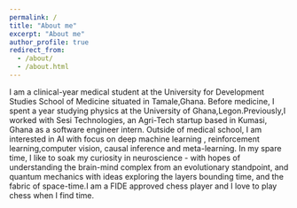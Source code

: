 ```yaml
---
permalink: /
title: "About me"
excerpt: "About me"
author_profile: true
redirect_from: 
  - /about/
  - /about.html
---
```


I am a clinical-year medical student at the University for Development Studies School of Medicine situated in Tamale,Ghana. Before medicine, I spent a year studying physics at the University of Ghana,Legon.Previously,I worked with Sesi Technologies, an Agri-Tech startup based in Kumasi, Ghana as a software engineer intern. Outside of medical school, I am interested in AI with focus on deep machine learning , reinforcement learning,computer vision, causal inference and meta-learning. In my spare time, I like to soak my curiosity in neuroscience - with hopes of understanding the brain-mind complex from an evolutionary standpoint, and quantum mechanics with ideas exploring the layers bounding time, and the fabric of space-time.I am a FIDE approved chess player and I love to play chess when I find time.